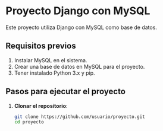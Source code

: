 # Proyecto Django con MySQL

Este proyecto utiliza Django con MySQL como base de datos.

## Requisitos previos

1. Instalar MySQL en el sistema.
2. Crear una base de datos en MySQL para el proyecto.
3. Tener instalado Python 3.x y pip.

## Pasos para ejecutar el proyecto

1. **Clonar el repositorio**:

   ```bash
   git clone https://github.com/usuario/proyecto.git
   cd proyecto
